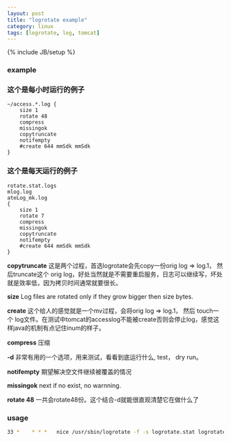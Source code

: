 ```yaml
---
layout: post
title: "logrotate example"
category: linux
tags: [logrotate, log, tomcat]
---
```

{% include JB/setup %}

### example

### 这个是每小时运行的例子

```
~/access.*.log {
    size 1
    rotate 48
    compress
    missingok
    copytruncate
    notifempty
    #create 644 mmSdk mmSdk
}
```

### 这个是每天运行的例子

```
rotate.stat.logs
mlog.log
ateLog_mk.log
{
    size 1
    rotate 7
    compress
    missingok
    copytruncate
    notifempty
    #create 644 mmSdk mmSdk
}
```

**copytruncate**
这是两个过程，首选logrotate会先copy一份orig log => log.1， 然后truncate这个 orig log，好处当然就是不需要重启服务，日志可以继续写，坏处就是效率低，因为拷贝时间通常就要很长。

**size**
Log files are rotated only if they grow bigger then size bytes.

**create**
这个给人的感觉就是一个mv过程，会将orig log => log.1， 然后 touch一个 log文件。在测试中tomcat的accesslog不能被create否则会停止log，感觉这样java的机制有点记住inum的样子。

**compress**
压缩

**-d**
非常有用的一个选项，用来测试，看看到底运行什么, test， dry run。

**notifempty**
期望解决空文件继续被覆盖的情况

**missingok**
next if no exist, no warnning.

**rotate 48**
一共会rotate48份。这个结合-d就能很直观清楚它在做什么了

### usage

```bash
33 *    * * *   nice /usr/sbin/logrotate -f -s logrotate.stat logrotate.stat_tomcat_7711
```
